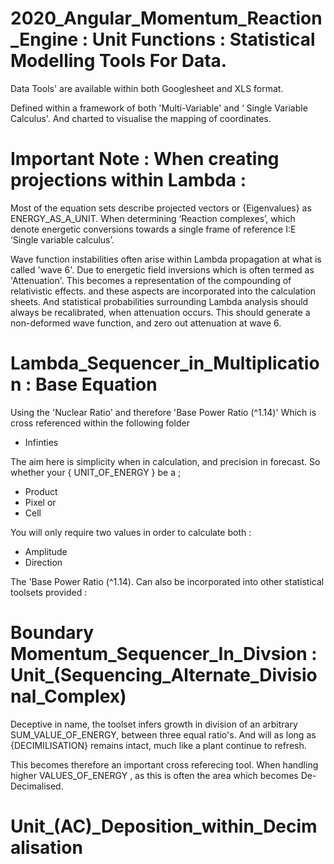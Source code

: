 # 2020_Angular_Momentum_Reaction_Engine : Unit Functions : Statistical Modelling Tools For Data.

Data Tools' are available within both Googlesheet and XLS format. 

Defined within a framework of both 'Multi-Variable' and ‘ Single Variable Calculus'. 
And charted to visualise the mapping of coordinates.

# Important Note : When creating projections within Lambda :

Most of the equation sets describe projected vectors or {Eigenvalues} as ENERGY_AS_A_UNIT. When determining ‘Reaction complexes’, which denote energetic conversions towards a single frame of reference I:E ‘Single variable calculus’.

Wave function instabilities often arise within Lambda propagation at what is called 'wave 6'. Due to energetic field inversions which is often termed as 'Attenuation'.  This becomes a representation of the compounding of relativistic effects. and these aspects are incorporated into the calculation sheets. And statistical probabilities surrounding Lambda analysis should always be recalibrated, when attenuation occurs. This should generate a non-deformed wave function, and zero out attenuation at wave 6.


# Lambda_Sequencer_in_Multiplication : Base Equation 

Using the 'Nuclear Ratio' and therefore 'Base Power Ratio (^1.14)' 
Which is cross referenced within the following folder 

* Infinties 

The aim here is simplicity when in calculation, and precision in forecast. 
So whether your { UNIT_OF_ENERGY } be a ;

* Product
* Pixel or
* Cell

You will only require two values in order to calculate both :

* Amplitude
* Direction 

The 'Base Power Ratio (^1.14). Can also be incorporated into other statistical toolsets provided :


# Boundary Momentum_Sequencer_In_Divsion : Unit_(Sequencing_Alternate_Divisional_Complex)

Deceptive in name, the toolset infers growth in division of an arbitrary SUM_VALUE_OF_ENERGY, 
between three equal ratio's. And will as long as {DECIMILISATION} remains intact, much like a plant continue to refresh. 

This becomes therefore an important cross referecing tool. 
When handling higher VALUES_OF_ENERGY , as this is often the area which becomes De-Decimalised.

# Unit_(AC)_Deposition_within_Decimalisation

